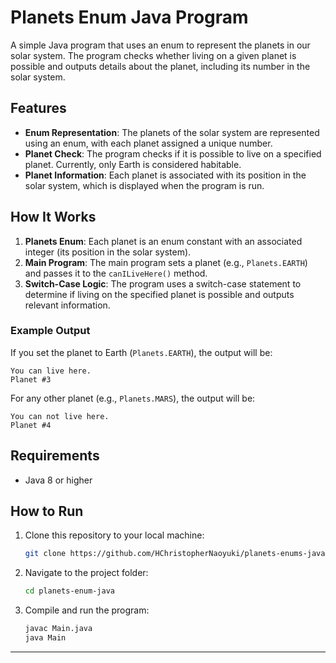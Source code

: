 # Planets Enum Java Program

A simple Java program that uses an enum to represent the planets in our solar system. The program checks whether living on a given planet is possible and outputs details about the planet, including its number in the solar system.

## Features

- **Enum Representation**: The planets of the solar system are represented using an enum, with each planet assigned a unique number.
- **Planet Check**: The program checks if it is possible to live on a specified planet. Currently, only Earth is considered habitable.
- **Planet Information**: Each planet is associated with its position in the solar system, which is displayed when the program is run.

## How It Works

1. **Planets Enum**: Each planet is an enum constant with an associated integer (its position in the solar system).
2. **Main Program**: The main program sets a planet (e.g., `Planets.EARTH`) and passes it to the `canILiveHere()` method.
3. **Switch-Case Logic**: The program uses a switch-case statement to determine if living on the specified planet is possible and outputs relevant information.

### Example Output

If you set the planet to Earth (`Planets.EARTH`), the output will be:

```
You can live here.
Planet #3
```

For any other planet (e.g., `Planets.MARS`), the output will be:

```
You can not live here.
Planet #4
```

## Requirements

- Java 8 or higher

## How to Run

1. Clone this repository to your local machine:
   ```bash
   git clone https://github.com/HChristopherNaoyuki/planets-enums-java-project.git
   ```

2. Navigate to the project folder:
   ```bash
   cd planets-enum-java
   ```

3. Compile and run the program:
   ```bash
   javac Main.java
   java Main
   ```

---
